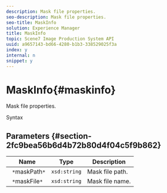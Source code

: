 ```yaml
---
description: Mask file properties.
seo-description: Mask file properties.
seo-title: MaskInfo
solution: Experience Manager
title: MaskInfo
topic: Scene7 Image Production System API
uuid: a9657143-bd66-4280-b1b3-338529025f3a
index: y
internal: n
snippet: y
---
```


# MaskInfo{#maskinfo}

Mask file properties.

 Syntax 

## Parameters {#section-2fc9bea56b6d4b72b80d4f04c5f9b862}

|  Name  | Type  | Description  |
|---|---|---|
|  ` *`maskPath`*`  | `xsd:string`  | Mask file path.  |
|  ` *`maskFile`*`  | `xsd:string`  | Mask file name.  |

